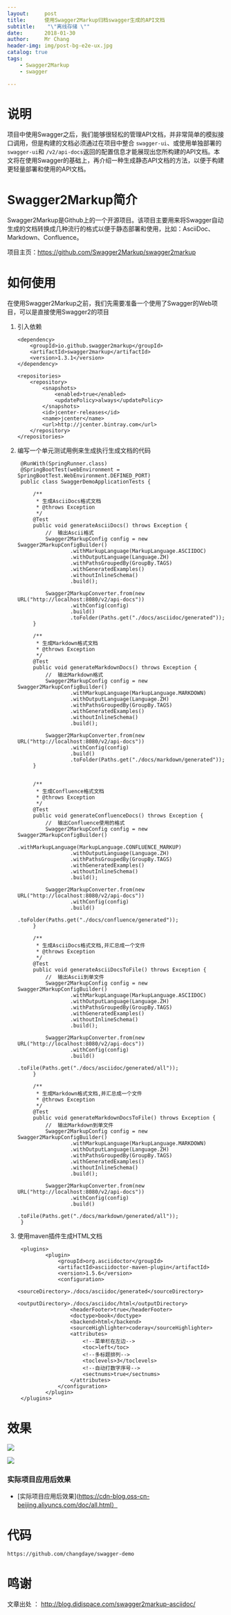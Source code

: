```yaml
---
layout:     post
title:     	使用Swagger2Markup归档swagger生成的API文档
subtitle:    "\"离线存储 \""
date:       2018-01-30
author:     Mr Chang
header-img: img/post-bg-e2e-ux.jpg
catalog: true
tags:
    - Swagger2Markup
    - swagger

---
```



# 说明

项目中使用Swagger之后，我们能够很轻松的管理API文档，并非常简单的模拟接口调用，但是构建的文档必须通过在项目中整合 `swagger-ui`、或使用单独部署的 `swagger-ui`和 `/v2/api-docs`返回的配置信息才能展现出您所构建的API文档。本文将在使用Swagger的基础上，再介绍一种生成静态API文档的方法，以便于构建更轻量部署和使用的API文档。


# Swagger2Markup简介

Swagger2Markup是Github上的一个开源项目。该项目主要用来将Swagger自动生成的文档转换成几种流行的格式以便于静态部署和使用，比如：AsciiDoc、Markdown、Confluence。

项目主页：https://github.com/Swagger2Markup/swagger2markup

# 如何使用

在使用Swagger2Markup之前，我们先需要准备一个使用了Swagger的Web项目，可以是直接使用Swagger2的项目

 1. 引入依赖

 		<dependency>
			<groupId>io.github.swagger2markup</groupId>
			<artifactId>swagger2markup</artifactId>
			<version>1.3.1</version>
		</dependency>
		
		<repositories>
			<repository>
				<snapshots>
					<enabled>true</enabled>
					<updatePolicy>always</updatePolicy>
				</snapshots>
				<id>jcenter-releases</id>
				<name>jcenter</name>
				<url>http://jcenter.bintray.com</url>
			</repository>
		</repositories>
		
		
2. 编写一个单元测试用例来生成执行生成文档的代码

		@RunWith(SpringRunner.class)
		@SpringBootTest(webEnvironment = SpringBootTest.WebEnvironment.DEFINED_PORT)
		public class SwaggerDemoApplicationTests {
		
			/**
			 * 生成AsciiDocs格式文档
			 * @throws Exception
			 */
			@Test
			public void generateAsciiDocs() throws Exception {
				//	输出Ascii格式
				Swagger2MarkupConfig config = new Swagger2MarkupConfigBuilder()
						.withMarkupLanguage(MarkupLanguage.ASCIIDOC)
						.withOutputLanguage(Language.ZH)
						.withPathsGroupedBy(GroupBy.TAGS)
						.withGeneratedExamples()
						.withoutInlineSchema()
						.build();
		
				Swagger2MarkupConverter.from(new URL("http://localhost:8080/v2/api-docs"))
						.withConfig(config)
						.build()
						.toFolder(Paths.get("./docs/asciidoc/generated"));
			}
		
			/**
			 * 生成Markdown格式文档
			 * @throws Exception
			 */
			@Test
			public void generateMarkdownDocs() throws Exception {
				//	输出Markdown格式
				Swagger2MarkupConfig config = new Swagger2MarkupConfigBuilder()
						.withMarkupLanguage(MarkupLanguage.MARKDOWN)
						.withOutputLanguage(Language.ZH)
						.withPathsGroupedBy(GroupBy.TAGS)
						.withGeneratedExamples()
						.withoutInlineSchema()
						.build();
		
				Swagger2MarkupConverter.from(new URL("http://localhost:8080/v2/api-docs"))
						.withConfig(config)
						.build()
						.toFolder(Paths.get("./docs/markdown/generated"));
			}
		
		
			/**
			 * 生成Confluence格式文档
			 * @throws Exception
			 */
			@Test
			public void generateConfluenceDocs() throws Exception {
				//	输出Confluence使用的格式
				Swagger2MarkupConfig config = new Swagger2MarkupConfigBuilder()
						.withMarkupLanguage(MarkupLanguage.CONFLUENCE_MARKUP)
						.withOutputLanguage(Language.ZH)
						.withPathsGroupedBy(GroupBy.TAGS)
						.withGeneratedExamples()
						.withoutInlineSchema()
						.build();
		
				Swagger2MarkupConverter.from(new URL("http://localhost:8080/v2/api-docs"))
						.withConfig(config)
						.build()
						.toFolder(Paths.get("./docs/confluence/generated"));
			}
		
			/**
			 * 生成AsciiDocs格式文档,并汇总成一个文件
			 * @throws Exception
			 */
			@Test
			public void generateAsciiDocsToFile() throws Exception {
				//	输出Ascii到单文件
				Swagger2MarkupConfig config = new Swagger2MarkupConfigBuilder()
						.withMarkupLanguage(MarkupLanguage.ASCIIDOC)
						.withOutputLanguage(Language.ZH)
						.withPathsGroupedBy(GroupBy.TAGS)
						.withGeneratedExamples()
						.withoutInlineSchema()
						.build();
		
				Swagger2MarkupConverter.from(new URL("http://localhost:8080/v2/api-docs"))
						.withConfig(config)
						.build()
						.toFile(Paths.get("./docs/asciidoc/generated/all"));
			}
		
			/**
			 * 生成Markdown格式文档,并汇总成一个文件
			 * @throws Exception
			 */
			@Test
			public void generateMarkdownDocsToFile() throws Exception {
				//	输出Markdown到单文件
				Swagger2MarkupConfig config = new Swagger2MarkupConfigBuilder()
						.withMarkupLanguage(MarkupLanguage.MARKDOWN)
						.withOutputLanguage(Language.ZH)
						.withPathsGroupedBy(GroupBy.TAGS)
						.withGeneratedExamples()
						.withoutInlineSchema()
						.build();
		
				Swagger2MarkupConverter.from(new URL("http://localhost:8080/v2/api-docs"))
						.withConfig(config)
						.build()
						.toFile(Paths.get("./docs/markdown/generated/all"));
		}



3. 使用maven插件生成HTML文档

		<plugins>
				<plugin>
					<groupId>org.asciidoctor</groupId>
					<artifactId>asciidoctor-maven-plugin</artifactId>
					<version>1.5.6</version>
					<configuration>
						<sourceDirectory>./docs/asciidoc/generated</sourceDirectory>
						<outputDirectory>./docs/asciidoc/html</outputDirectory>
						<headerFooter>true</headerFooter>
						<doctype>book</doctype>
						<backend>html</backend>
						<sourceHighlighter>coderay</sourceHighlighter>
						<attributes>
							<!--菜单栏在左边-->
							<toc>left</toc>
							<!--多标题排列-->
							<toclevels>3</toclevels>
							<!--自动打数字序号-->
							<sectnums>true</sectnums>
						</attributes>
					</configuration>
				</plugin>
		</plugins>
		
		
# 效果

![](https://cdn-blog.oss-cn-beijing.aliyuncs.com/18-1-30/77980397.jpg)

![](https://cdn-blog.oss-cn-beijing.aliyuncs.com/18-1-30/4926790.jpg)

### 实际项目应用后效果

* [实际项目应用后效果](https://cdn-blog.oss-cn-beijing.aliyuncs.com/doc/all.html）


# 代码

    https://github.com/changdaye/swagger-demo

# 鸣谢

   文章出处 ： http://blog.didispace.com/swagger2markup-asciidoc/





	


	
